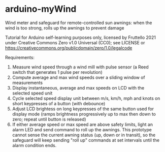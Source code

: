 # arduino-myWind

Wind meter and safeguard for remote-controlled sun awnings: when the wind is too strong, rolls up the awnings to prevent damage

Tutorial for Arduino self-learning purposes only, licensed by Fruttello 2021 under Creative Commons Zero v1.0 Universal (CC0); see LICENSE or https://creativecommons.org/publicdomain/zero/1.0/legalcode

Requirements:

1) Measure wind speed through a wind mill with pulse sensor (a Reed switch that generates 1 pulse per revolution)
2) Compute average and max wind speeds over a sliding window of measurements
3) Display instantaneous, average and max speeds on LCD with the selected speed unit
4) Cycle selected speed display unit between m/s, km/h, mph and knots on short keypresses of a button (with debounce)
5) Adjust LCD brightess on long keypresses of the same button used for display mode (ramps brightness progressively up to max then down to zero; repeat until button is released)
6) If either average speed or max speed are above safety limits, light an alarm LED and send command to roll up the awnings. This prototype cannot sense the current awning status (up, down or in transit), so the safeguard will keep sending "roll up" commands at set intervals until the alarm condition ends.
